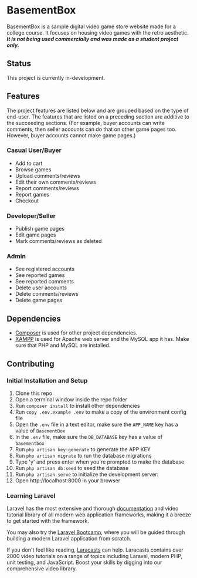 # BasementBox
BasementBox is a sample digital video game store website made for a college course. It focuses on housing video games with the retro aesthetic. ***It is not being used commercially and was made as a student project only.***

## Status
This project is currently in-development.

## Features
The project features are listed below and are grouped based on the type of end-user. The features that are listed on a preceding section are additive to the succeeding sections. (For example, buyer accounts can write comments, then seller accounts can do that on other game pages too. However, buyer accounts cannot make game pages.)
### Casual User/Buyer
- Add to cart
- Browse games
- Upload comments/reviews
- Edit their own comments/reviews
- Report comments/reviews
- Report games
- Checkout
### Developer/Seller
- Publish game pages
- Edit game pages
- Mark comments/reviews as deleted
### Admin
- See registered accounts
- See reported games
- See reported comments
- Delete user accounts
- Delete comments/reviews
- Delete game pages

## Dependencies
- [Composer](https://getcomposer.org/) is used for other project dependencies.
- [XAMPP](https://www.apachefriends.org/) is used for Apache web server and the MySQL app it has. Make sure that PHP and MySQL are installed.

## Contributing
### Initial Installation and Setup
1. Clone this repo
2. Open a terminal window inside the repo folder
3. Run `composer install` to install other dependencies
4. Run `copy .env.example .env` to make a copy of the environment config file
5. Open the `.env` file in a text editor, make sure the `APP_NAME` key has a value of `BasementBox`
6. In the `.env` file, make sure the `DB_DATABASE` key has a value of `basementbox`
7. Run `php artisan key:generate` to generate the APP KEY
8. Run `php artisan migrate` to run the database migrations
9. Type 'y' and press enter when you're prompted to make the database
10. Run `php artisan db:seed` to seed the database
11. Run `php artisan serve` to initialize the development server:
12. Open http://localhost:8000 in your browser

### Learning Laravel
Laravel has the most extensive and thorough [documentation](https://laravel.com/docs) and video tutorial library of all modern web application frameworks, making it a breeze to get started with the framework.

You may also try the [Laravel Bootcamp](https://bootcamp.laravel.com), where you will be guided through building a modern Laravel application from scratch.

If you don't feel like reading, [Laracasts](https://laracasts.com) can help. Laracasts contains over 2000 video tutorials on a range of topics including Laravel, modern PHP, unit testing, and JavaScript. Boost your skills by digging into our comprehensive video library.
